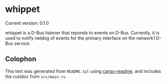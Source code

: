 # whippet

Current version: 0.1.0

whippet is a D-Bus listener that reponds to events on D-Bus.
Currently, it is used to notify netdog of events for the primary interface on the network1 D-Bus service.

## Colophon

This text was generated from `README.tpl` using [cargo-readme](https://crates.io/crates/cargo-readme), and includes the rustdoc from `src/main.rs`.
